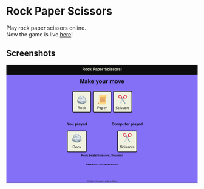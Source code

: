# Rock Paper Scissors

Play rock paper scissors online.<br>
Now the game is live [here](https://nishantholla.github.io/rockPaperScissors/)!

## Screenshots

<center>
<img src="./project/screenshot.png">
</center>
